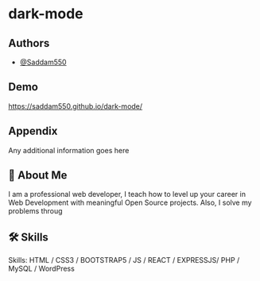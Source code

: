 
# dark-mode


## Authors

- [@Saddam550](https://www.github.com/Saddam550)


## Demo

https://saddam550.github.io/dark-mode/

## Appendix

Any additional information goes here


## 🚀 About Me
I am a professional web developer, I teach how to level up your career in Web Development with meaningful Open Source projects. Also, I solve my problems throug



## 🛠 Skills
Skills: HTML / CSS3 / BOOTSTRAP5 / JS / REACT / EXPRESSJS/ PHP / MySQL / WordPress


